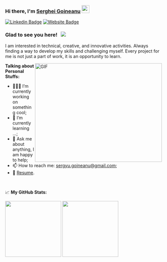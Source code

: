 ### Hi there, I'm <a href="https://gkassym.netlify.app" target="_blank">Serghei Goineanu</a> <img src="https://media.giphy.com/media/hvRJCLFzcasrR4ia7z/giphy.gif" width="25px">

[![Linkedin Badge](https://img.shields.io/badge/-LinkedIn-0e76a8?style=flat-square&logo=Linkedin&logoColor=white)](https://linkedin.com/in/gapur-kassym)
[![Website Badge](https://img.shields.io/badge/Website-3b5998?style=flat-square&logo=google-chrome&logoColor=white)]()


### Glad to see you here! &nbsp; ![](https://visitor-badge.glitch.me/badge?page_id=SGoineanu)

I am interested in technical, creative, and innovative activities. Always finding a way to develop my skills and challenging myself. Every project for me is not just a part of work, it is an opportunity to learn.

<img align="right" alt="GIF" src="https://github.com/Gapur/Gapur/blob/master/coding.gif?raw=true" width="408" height="318" />
  

**Talking about Personal Stuffs:**

- 👨🏻‍💻 I’m currently working on something cool;
- 🚀 I’m currently learning ...;
- 💬 Ask me about anything, I am happy to help;
- 📫 How to reach me: sergyu.goineanu@gmail.com;
- 📝 [Resume]().

</br>



📈 **My GitHub Stats:**

<p>
  <img height="180em" src="https://github-readme-stats.vercel.app/api?username=SGoineanu&show_icons=true&hide_border=true&&count_private=true&include_all_commits=true" />
  <img height="180em" src="https://github-readme-stats.vercel.app/api/top-langs/?username=SGoineanu&exclude_repo=KNN-Image-Classification&show_icons=true&hide_border=true&layout=compact&langs_count=8"/>
</p>




